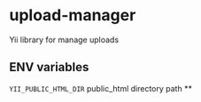 # upload-manager
Yii library for manage uploads
## ENV variables
``YII_PUBLIC_HTML_DIR`` public_html directory path **